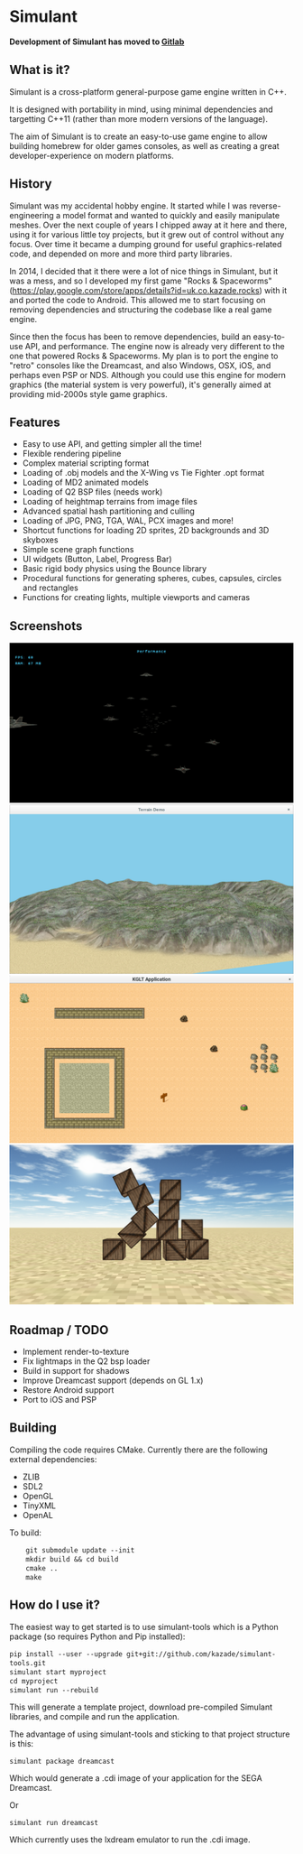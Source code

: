 # Simulant

**Development of Simulant has moved to [Gitlab](https://gitlab.com/simulant/simulant/)**

## What is it?

Simulant is a cross-platform general-purpose game engine written in C++.

It is designed with portability in mind, using minimal dependencies and targetting C++11 (rather than more modern versions of the language).

The aim of Simulant is to create an easy-to-use game engine to allow building homebrew for older games consoles, as well as creating a great developer-experience on modern platforms.

## History

Simulant was my accidental hobby engine. It started while I was reverse-engineering a model format and wanted to quickly and easily manipulate meshes. Over the next couple of years I chipped away at it here and there, using it for various little toy projects, but it grew out of control without any focus. Over time it became a dumping ground for useful graphics-related code, and depended on more and more third party libraries. 

In 2014, I decided that it there were a lot of nice things in Simulant, but it was a mess, and so I developed my first game "Rocks & Spaceworms" (https://play.google.com/store/apps/details?id=uk.co.kazade.rocks) with it and ported the code to Android. This allowed me to start focusing on removing dependencies and structuring the codebase like a real game engine. 

Since then the focus has been to remove dependencies, build an easy-to-use API, and performance. The engine now is already very different to the one that powered Rocks & Spaceworms. My plan is to port the engine to "retro" consoles like the Dreamcast, and also Windows, OSX, iOS, and perhaps even PSP or NDS. Although you could use this engine for modern graphics (the material system is very powerful), it's generally aimed at providing mid-2000s style game graphics. 


## Features

 * Easy to use API, and getting simpler all the time!
 * Flexible rendering pipeline
 * Complex material scripting format
 * Loading of .obj models and the X-Wing vs Tie Fighter .opt format
 * Loading of MD2 animated models
 * Loading of Q2 BSP files (needs work)
 * Loading of heightmap terrains from image files
 * Advanced spatial hash partitioning and culling
 * Loading of JPG, PNG, TGA, WAL, PCX images and more!
 * Shortcut functions for loading 2D sprites, 2D backgrounds and 3D skyboxes
 * Simple scene graph functions
 * UI widgets (Button, Label, Progress Bar)
 * Basic rigid body physics using the Bounce library
 * Procedural functions for generating spheres, cubes, capsules, circles and rectangles
 * Functions for creating lights, multiple viewports and cameras

## Screenshots

![screenshot 1](/screenshots/screenshot1.png?raw=true)
![screenshot 2](/screenshots/screenshot2.png?raw=true)
![screenshot 3](/screenshots/screenshot3.png?raw=true)
![screenshot 4](/screenshots/screenshot4.png?raw=true)

## Roadmap / TODO

 * Implement render-to-texture
 * Fix lightmaps in the Q2 bsp loader
 * Build in support for shadows
 * Improve Dreamcast support (depends on GL 1.x)
 * Restore Android support
 * Port to iOS and PSP

## Building

Compiling the code requires CMake. Currently there are the following external dependencies:

 - ZLIB
 - SDL2
 - OpenGL
 - TinyXML
 - OpenAL

To build:

```
    git submodule update --init 
    mkdir build && cd build
    cmake ..
    make
```

## How do I use it?

The easiest way to get started is to use simulant-tools which is a Python package (so requires Python and Pip installed):

```
pip install --user --upgrade git+git://github.com/kazade/simulant-tools.git
simulant start myproject
cd myproject
simulant run --rebuild
```

This will generate a template project, download pre-compiled Simulant libraries, and compile and run the application.

The advantage of using simulant-tools and sticking to that project structure is this:

```
simulant package dreamcast
```

Which would generate a .cdi image of your application for the SEGA Dreamcast.

Or

```
simulant run dreamcast
```

Which currently uses the lxdream emulator to run the .cdi image.

